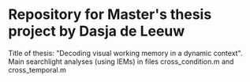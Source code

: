 # Repository for Master's thesis project by Dasja de Leeuw
Title of thesis: "Decoding visual working memory in a dynamic context". 
Main searchlight analyses (using IEMs) in files cross_condition.m and cross_temporal.m

